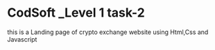 # CodSoft _Level 1 task-2
 this is a Landing page of crypto exchange website using Html,Css and Javascript
